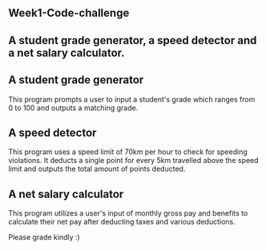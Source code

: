 ## Week1-Code-challenge

## A student grade generator, a speed detector and a net salary calculator.

## A student grade generator

This program prompts a user to input a student's grade which ranges from 0 to 100 and outputs a matching grade.

## A speed detector

This program uses a speed limit of 70km per hour to check for speeding violations. It deducts a single point for every 5km travelled above the speed limit and outputs the total amount of points deducted.

## A net salary calculator

This program utilizes a user's input of monthly gross pay and benefits to calculate their net pay after deducting taxes and various deductions.

Please grade kindly :)
